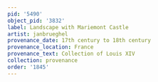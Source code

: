 ```yaml
---
pid: '5490'
object_pid: '3832'
label: Landscape with Mariemont Castle
artist: janbrueghel
provenance_date: 17th century to 18th century
provenance_location: France
provenance_text: Collection of Louis XIV
collection: provenance
order: '1845'
---
```

